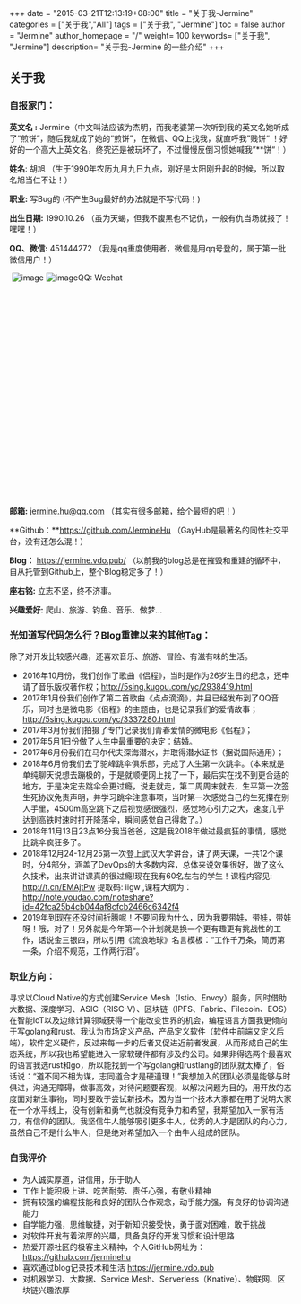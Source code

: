 +++
date = "2015-03-21T12:13:19+08:00"
title = "关于我-Jermine"
categories = ["关于我","All"]
tags = ["关于我", "Jermine"]
toc = false
author = "Jermine"
author_homepage =  "/"
weight= 100
keywords= ["关于我", "Jermine"]
description= "关于我-Jermine 的一些介绍"
+++
## 关于我

### 自报家门：

**英文名 :**  Jermine（中文叫法应该为杰明，而我老婆第一次听到我的英文名她听成了“煎饼”，随后我就成了她的“煎饼”，在微信、QQ上找我，就直呼我”贱饼“ ！好好的一个高大上英文名，终究还是被玩坏了，不过慢慢反倒习惯她喊我”\*\*饼“！） 

**姓名**:  胡旭 （生于1990年农历九月九日九点，刚好是太阳刚升起的时候，所以取名旭当仁不让！）

**职业:**  写Bug的 (不产生Bug最好的办法就是不写代码！)

**出生日期:**  1990.10.26  （虽为天蝎，但我不腹黑也不记仇，一般有仇当场就报了！嘿嘿！）

**QQ、微信:**  451444272  （我是qq重度使用者，微信是用qq号登的，属于第一批微信用户！）

<p style="height:400px">
QQ:<img style="float:left; display:inline; margin-top:0; margin-left:5px;" src="https://i.vdo.pub/imgs/20220107103001.jpg" alt="image">
 Wechat <img style="float:left; display:inline; margin-top:0; margin-left:5px;"src="https://i.vdo.pub/imgs/20220107104441.png" alt="image">
</p>

**邮箱:**  jermine.hu@qq.com （其实有很多邮箱，给个最短的吧！）

**Github：**https://github.com/JermineHu （GayHub是最著名的同性社交平台，没有还怎么混！）

**Blog：** https://jermine.vdo.pub/ （以前我的blog总是在摧毁和重建的循环中，自从托管到Github上，整个Blog稳定多了！）

**座右铭:**   立志不坚，终不济事。

**兴趣爱好:** 爬山、旅游、钓鱼、音乐、做梦...

### 光知道写代码怎么行？Blog重建以来的其他Tag：

除了对开发比较感兴趣，还喜欢音乐、旅游、冒险、有滋有味的生活。

- 2016年10月份，我们创作了歌曲《侣程》，当时是作为26岁生日的纪念，还申请了音乐版权著作权；http://5sing.kugou.com/yc/2938419.html
- 2017年1月份我们创作了第二首歌曲《点点滴滴》，并且已经发布到了QQ音乐，同时也是微电影《侣程》的主题曲，也是记录我们的爱情故事；http://5sing.kugou.com/yc/3337280.html
- 2017年3月份我们拍摄了专门记录我们青春爱情的微电影《侣程》；
- 2017年5月1日份做了人生中最重要的决定：结婚。
- 2017年6月份我们在马尔代夫深海潜水，并取得潜水证书（据说国际通用）；
- 2018年6月份我们去了驼峰跳伞俱乐部，完成了人生第一次跳伞。（本来就是单纯聊天说想去蹦极的，于是就顺便网上找了一下，最后实在找不到更合适的地方，于是决定去跳伞会更过瘾，说走就走，第二周周末就去，生平第一次签生死协议免责声明，并学习跳伞注意事项，当时第一次感觉自己的生死攥在别人手里，4500m高空跳下之后视觉感很强烈，感觉地心引力之大，速度几乎达到高铁时速时打开降落伞，瞬间感觉自己得救了。）
- 2018年11月13日23点16分我当爸爸，这是我2018年做过最疯狂的事情，感觉比跳伞疯狂多了。
- 2018年12月24-12月25第一次登上武汉大学讲台，讲了两天课，一共12个课时，分4部分，涵盖了DevOps的大多数内容，总体来说效果很好，做了这么久技术，出来讲讲课真的很过瘾!现在我有60名左右的学生！课程内容见: http://t.cn/EMAjtPw 提取码: iigw ,课程大纲为：http://note.youdao.com/noteshare?id=42fca25b4cb044af8cfcb2466c6342f4
- 2019年到现在还没时间折腾呢！不要问我为什么，因为我要带娃，带娃，带娃呀！哦，对了！另外就是今年第一个计划就是换一个更有趣更有挑战性的工作，话说金三银四，所以引用《流浪地球》名言模板：“工作千万条，简历第一条，介绍不规范，工作两行泪”。

### 职业方向：

寻求以Cloud Native的方式创建Service Mesh（Istio、Envoy）服务，同时借助大数据、深度学习、ASIC（RISC-V）、区块链（IPFS、Fabric、Filecoin、EOS）在智能IoT以及边缘计算领域获得一个能改变世界的机会，编程语言方面我更倾向于写golang和rust。我认为市场定义产品，产品定义软件（软件中前端又定义后端），软件定义硬件，反过来每一步的后者又促进近前者发展，从而形成自己的生态系统，所以我也希望能进入一家软硬件都有涉及的公司。如果非得选两个最喜欢的语言我选rust和go，所以能找到一个写golang和rustlang的团队就太棒了，俗话说：“道不同不相为谋，志同道合才是硬道理！”我想加入的团队必须是能够与时俱进，沟通无障碍，做事高效，对待问题要客观，以解决问题为目的，用开放的态度面对新生事物，同时要敢于尝试新技术，因为当一个技术大家都在用了说明大家在一个水平线上，没有创新和勇气也就没有竞争力和希望，我期望加入一家有活力，有信仰的团队。我坚信牛人能够吸引更多牛人，优秀的人才是团队的向心力，虽然自己不是什么牛人，但是绝对希望加入一个由牛人组成的团队。



### 自我评价

*  为人诚实厚道，讲信用，乐于助人
*  工作上能积极上进、吃苦耐劳、责任心强，有敬业精神
*  拥有较强的编程技能和良好的团队合作观念，动手能力强，有良好的协调沟通能力
*  自学能力强，思维敏捷，对于新知识接受快，勇于面对困难，敢于挑战
*  对软件开发有着浓厚的兴趣，具备良好的开发习惯和设计思路
*  热爱开源社区的极客主义精神，个人GitHub网址为：https://github.com/jerminehu
*  喜欢通过blog记录技术和生活 https://jermine.vdo.pub
*  对机器学习、大数据、Service Mesh、Serverless（Knative）、物联网、区块链兴趣浓厚
